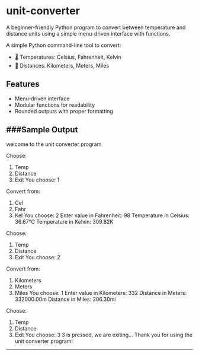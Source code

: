 # unit-converter
A beginner-friendly Python program to convert between temperature and distance units using a simple menu-driven interface with functions.

A simple Python command-line tool to convert:
- 🌡️ Temperatures: Celsius, Fahrenheit, Kelvin
- 📏 Distances: Kilometers, Meters, Miles

## Features
- Menu-driven interface
- Modular functions for readability
- Rounded outputs with proper formatting

###Sample Output
--------------------------------------------------------------------
welcome to the unit converter program

Choose:
1. Temp
2. Distance
3. Exit
You choose: 1

Convert from:
1. Cel
2. Fahr
3. Kel
You choose: 2
Enter value in Fahrenheit: 98
Temperature in Celsius: 36.67°C
Temperature in Kelvin: 309.82K

Choose:
1. Temp
2. Distance
3. Exit
You choose: 2

Convert from:
1. Kilometers
2. Meters
3. Miles
You choose: 1
Enter value in Kilometers: 332
Distance in Meters: 332000.00m
Distance in Miles: 206.30mi

Choose:
1. Temp
2. Distance
3. Exit
You choose: 3
3 is pressed, we are exiting...
Thank you for using the unit converter program!
---------------------------------------------------------------------
